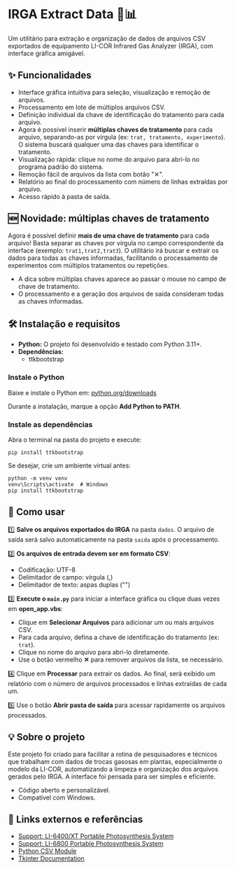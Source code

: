 # IRGA Extract Data 🌱📊

Um utilitário para extração e organização de dados de arquivos CSV exportados de equipamento LI-COR Infrared Gas Analyzer (IRGA), com interface gráfica amigável.

## ✨ Funcionalidades

- Interface gráfica intuitiva para seleção, visualização e remoção de arquivos.
- Processamento em lote de múltiplos arquivos CSV.
- Definição individual da chave de identificação do tratamento para cada arquivo.
- Agora é possível inserir **múltiplas chaves de tratamento** para cada arquivo, separando-as por vírgula (ex: `trat, tratamento, experimento`). O sistema buscará qualquer uma das chaves para identificar o tratamento.
- Visualização rápida: clique no nome do arquivo para abri-lo no programa padrão do sistema.
- Remoção fácil de arquivos da lista com botão "✕".
- Relatório ao final do processamento com número de linhas extraídas por arquivo.
- Acesso rápido à pasta de saída.

## 🆕 Novidade: múltiplas chaves de tratamento

Agora é possível definir **mais de uma chave de tratamento** para cada arquivo! Basta separar as chaves por vírgula no campo correspondente da interface (exemplo: `trat1,trat2,trat3`). O utilitário irá buscar e extrair os dados para todas as chaves informadas, facilitando o processamento de experimentos com múltiplos tratamentos ou repetições.

- A dica sobre múltiplas chaves aparece ao passar o mouse no campo de chave de tratamento.
- O processamento e a geração dos arquivos de saída consideram todas as chaves informadas.

## 🛠️ Instalação e requisitos

- **Python:** O projeto foi desenvolvido e testado com Python 3.11+.
- **Dependências:**
  - ttkbootstrap

### Instale o Python

Baixe e instale o Python em: [python.org/downloads](https://www.python.org/downloads/)

Durante a instalação, marque a opção **Add Python to PATH**.

### Instale as dependências

Abra o terminal na pasta do projeto e execute:

```
pip install ttkbootstrap
```

Se desejar, crie um ambiente virtual antes:

```
python -m venv venv
venv\Scripts\activate  # Windows
pip install ttkbootstrap
```

## 🚀 Como usar

1️⃣ **Salve os arquivos exportados do IRGA** na pasta `dados`. O arquivo de saída será salvo automaticamente na pasta `saida` após o processamento.

2️⃣ **Os arquivos de entrada devem ser em formato CSV**:

- Codificação: UTF-8
- Delimitador de campo: vírgula (,)
- Delimitador de texto: aspas duplas ("")

3️⃣ **Execute o `main.py`** para iniciar a interface gráfica ou clique duas vezes em **open_app.vbs**:

- Clique em **Selecionar Arquivos** para adicionar um ou mais arquivos CSV.
- Para cada arquivo, defina a chave de identificação do tratamento (ex: `trat`).
- Clique no nome do arquivo para abri-lo diretamente.
- Use o botão vermelho **✕** para remover arquivos da lista, se necessário.

4️⃣ Clique em **Processar** para extrair os dados. Ao final, será exibido um relatório com o número de arquivos processados e linhas extraídas de cada um.

5️⃣ Use o botão **Abrir pasta de saída** para acessar rapidamente os arquivos processados.

## 💡 Sobre o projeto

Este projeto foi criado para facilitar a rotina de pesquisadores e técnicos que trabalham com dados de trocas gasosas em plantas, especialmente o modelo da LI-COR, automatizando a limpeza e organização dos arquivos gerados pelo IRGA. A interface foi pensada para ser simples e eficiente.

- Código aberto e personalizável.
- Compatível com Windows.

## 🔗 Links externos e referências
- [Support: LI-6400/XT Portable Photosynthesis System](https://www.licor.com/support/LI-6400/topics/system-description.html)
- [Support: LI-6800 Portable Photosynthesis System](https://www.licor.com/support/LI-6800/topics/matching-the-analyzers.html)
- [Python CSV Module](https://docs.python.org/3/library/csv.html)
- [Tkinter Documentation](https://docs.python.org/3/library/tkinter.html)